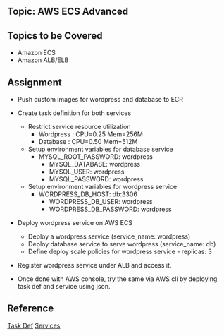 ## Topic: AWS ECS Advanced

Topics to be Covered
------------------------
* Amazon ECS
* Amazon ALB/ELB

Assignment
-------------------

* Push custom images for wordpress and database to ECR

* Create task definition for both services
	- Restrict service resource utilization
		- Wordpress : CPU=0.25 Mem=256M
		- Database : CPU=0.50 Mem=512M
	- Setup environment variables for database service
		- MYSQL_ROOT_PASSWORD: wordpress
       		- MYSQL_DATABASE: wordpress
	       	- MYSQL_USER: wordpress
	        - MYSQL_PASSWORD: wordpress
	- Setup environment variables for wordpress service
		- WORDPRESS_DB_HOST: db:3306
       		- WORDPRESS_DB_USER: wordpress
	       	- WORDPRESS_DB_PASSWORD: wordpress

* Deploy wordpress service on AWS ECS
	- Deploy a wordpress service (service_name: wordpress)
	- Deploy database service to serve wordpress (service_name: db)
	- Define deploy scale policies for wordpress service
    		- replicas: 3

* Register wordpress service under ALB and access it.

* Once done with AWS console, try the same via AWS cli by deploying task def and service using json.

Reference
-----------------
[Task Def](https://docs.aws.amazon.com/AWSCloudFormation/latest/UserGuide/aws-resource-ecs-taskdefinition.html)
[Services](https://docs.aws.amazon.com/AmazonECS/latest/developerguide/ecs_services.html)

